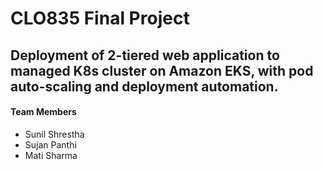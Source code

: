 # CLO835 Final Project 
## Deployment of 2-tiered web application to managed K8s cluster on Amazon EKS, with pod auto-scaling and deployment automation.
#### Team Members
* Sunil Shrestha
* Sujan Panthi
* Mati Sharma


